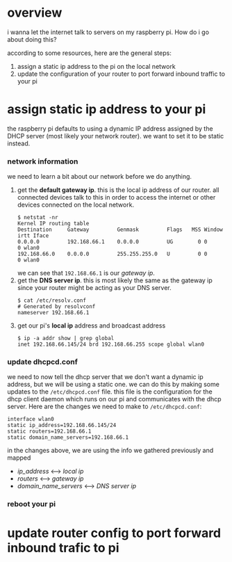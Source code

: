# overview
i wanna let the internet talk to servers on my raspberry pi. How do i go about doing this?

according to some resources, here are the general steps:
1. assign a static ip address to the pi on the local network
2. update the configuration of your router to port forward inbound traffic to your pi


# assign static ip address to your pi
the raspberry pi defaults to using a dynamic IP address assigned by the DHCP server (most likely your network router). we want to set it to be static instead.
### network information
we need to learn a bit about our network before we do anything.

1. get the **default gateway ip**. this is the local ip address of our router. all connected devices talk to this in order to access the internet or other devices connected on the local network.
   ```shell
   $ netstat -nr
   Kernel IP routing table
   Destination     Gateway         Genmask         Flags   MSS Window  irtt Iface
   0.0.0.0         192.168.66.1    0.0.0.0         UG        0 0          0 wlan0
   192.168.66.0    0.0.0.0         255.255.255.0   U         0 0          0 wlan0
   ```
   we can see that `192.168.66.1` is our *gateway ip*.
2. get the **DNS server ip**. this is most likely the same as the gateway ip since your router might be acting as your DNS server.
   ```shell
   $ cat /etc/resolv.conf
   # Generated by resolvconf
   nameserver 192.168.66.1
   ```
3. get our pi's **local ip** address and broadcast address
   ```shell
   $ ip -a addr show | grep global
   inet 192.168.66.145/24 brd 192.168.66.255 scope global wlan0
   ```
### update dhcpcd.conf
we need to now tell the dhcp server that we don't want a dynamic ip address, but we will be using a static one. we can do this by making some updates to the `/etc/dhcpcd.conf` file. this file is the configuration for the dhcp client daemon which runs on our pi and communicates with the dhcp server. Here are the changes we need to make to `/etc/dhcpcd.conf`:
```shell
interface wlan0
static ip_address=192.168.66.145/24
static routers=192.168.66.1
static domain_name_servers=192.168.66.1
```
in the changes above, we are using the info we gathered previously and mapped
* *ip_address* <--> *local ip*
* *routers* <--> *gateway ip*
* *domain_name_servers* <--> *DNS server ip*

### reboot your pi
# update router config to port forward inbound trafic to pi
